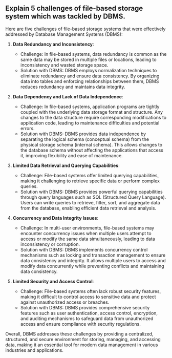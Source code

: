 ## Explain 5 challenges of file-based storage system which was tackled by DBMS.

Here are five challenges of file-based storage systems that were effectively addressed by Database Management Systems (DBMS):

1. **Data Redundancy and Inconsistency**:
   - Challenge: In file-based systems, data redundancy is common as the same data may be stored in multiple files or locations, leading to inconsistency and wasted storage space.
   - Solution with DBMS: DBMS employs normalization techniques to eliminate redundancy and ensure data consistency. By organizing data into tables and enforcing relationships between them, DBMS reduces redundancy and maintains data integrity.

2. **Data Dependency and Lack of Data Independence**:
   - Challenge: In file-based systems, application programs are tightly coupled with the underlying data storage format and structure. Any changes to the data structure require corresponding modifications to application code, leading to maintenance difficulties and potential errors.
   - Solution with DBMS: DBMS provides data independence by separating the logical schema (conceptual schema) from the physical storage schema (internal schema). This allows changes to the database schema without affecting the applications that access it, improving flexibility and ease of maintenance.

3. **Limited Data Retrieval and Querying Capabilities**:
   - Challenge: File-based systems offer limited querying capabilities, making it challenging to retrieve specific data or perform complex queries.
   - Solution with DBMS: DBMS provides powerful querying capabilities through query languages such as SQL (Structured Query Language). Users can write queries to retrieve, filter, sort, and aggregate data from the database, enabling efficient data retrieval and analysis.

4. **Concurrency and Data Integrity Issues**:
   - Challenge: In multi-user environments, file-based systems may encounter concurrency issues when multiple users attempt to access or modify the same data simultaneously, leading to data inconsistency or corruption.
   - Solution with DBMS: DBMS implements concurrency control mechanisms such as locking and transaction management to ensure data consistency and integrity. It allows multiple users to access and modify data concurrently while preventing conflicts and maintaining data consistency.

5. **Limited Security and Access Control**:
   - Challenge: File-based systems often lack robust security features, making it difficult to control access to sensitive data and protect against unauthorized access or breaches.
   - Solution with DBMS: DBMS provides comprehensive security features such as user authentication, access control, encryption, and auditing mechanisms to safeguard data from unauthorized access and ensure compliance with security regulations.

Overall, DBMS addresses these challenges by providing a centralized, structured, and secure environment for storing, managing, and accessing data, making it an essential tool for modern data management in various industries and applications.
